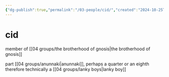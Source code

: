 ```yaml
---
{"dg-publish":true,"permalink":"/03-people/cid/","created":"2024-10-25T12:33:03.253-05:00","updated":"2024-12-27T11:48:37.585-06:00"}
---
```


# cid
member of [[04 groups/the brotherhood of gnosis\|the brotherhood of gnosis]]

part [[04 groups/anunnaki\|anunnaki]], perhaps a quarter or an eighth therefore technically a [[04 groups/lanky boys\|lanky boy]]